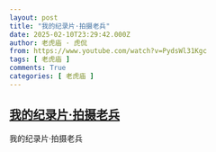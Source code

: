 ```yaml
---
layout: post
title: "我的纪录片·拍摄老兵"
date: 2025-02-10T23:29:42.000Z
author: 老虎庙 · 虎侃
from: https://www.youtube.com/watch?v=PydsWl31Kgc
tags: [ 老虎庙 ]
comments: True
categories: [ 老虎庙 ]
---
```

<!--1739230182000-->
[我的纪录片·拍摄老兵](https://www.youtube.com/watch?v=PydsWl31Kgc)
------

<div>
我的纪录片·拍摄老兵
</div>
